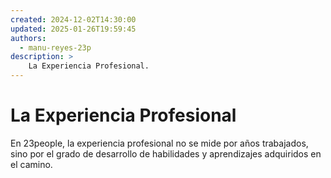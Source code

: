 ```yaml
---
created: 2024-12-02T14:30:00
updated: 2025-01-26T19:59:45
authors:
  - manu-reyes-23p
description: >
    La Experiencia Profesional.
---
```


# La Experiencia Profesional

En 23people, la experiencia profesional no se mide por años trabajados, sino por el grado de desarrollo de habilidades y aprendizajes adquiridos en el camino.
